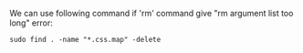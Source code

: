 We can use following command if 'rm' command give "rm argument list too long" error:

`sudo find . -name "*.css.map" -delete`
